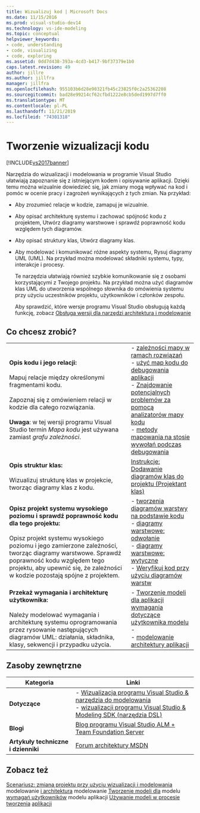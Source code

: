 ```yaml
---
title: Wizualizuj kod | Microsoft Docs
ms.date: 11/15/2016
ms.prod: visual-studio-dev14
ms.technology: vs-ide-modeling
ms.topic: conceptual
helpviewer_keywords:
- code, understanding
- code, visualizing
- code, exploring
ms.assetid: 0dd7d438-393a-4cd3-b417-9bf37379e1b0
caps.latest.revision: 49
author: jillre
ms.author: jillfra
manager: jillfra
ms.openlocfilehash: 955103b6d28e90321fb45c23825f0c2a25362208
ms.sourcegitcommit: bad28e99214cf62cfbd1222e8cb5ded1997d7ff0
ms.translationtype: MT
ms.contentlocale: pl-PL
ms.lasthandoff: 11/21/2019
ms.locfileid: "74301318"
---
```

# <a name="visualize-code"></a>Tworzenie wizualizacji kodu
[!INCLUDE[vs2017banner](../includes/vs2017banner.md)]

Narzędzia do wizualizacji i modelowania w programie Visual Studio ułatwiają zapoznanie się z istniejącym kodem i opisywanie aplikacji. Dzięki temu można wizualnie dowiedzieć się, jak zmiany mogą wpływać na kod i pomóc w ocenie pracy i zagrożeń wynikających z tych zmian. Na przykład:

- Aby zrozumieć relacje w kodzie, zamapuj je wizualnie.

- Aby opisać architekturę systemu i zachować spójność kodu z projektem, Utwórz diagramy warstwowe i sprawdź poprawność kodu względem tych diagramów.

- Aby opisać struktury klas, Utwórz diagramy klas.

- Aby modelować i komunikować różne aspekty systemu, Rysuj diagramy UML (UML). Na przykład można modelować składniki systemu, typy, interakcje i procesy.

  Te narzędzia ułatwiają również szybkie komunikowanie się z osobami korzystającymi z Twojego projektu. Na przykład można użyć diagramów klas UML do utworzenia wspólnego słownika do omówienia systemu przy użyciu uczestników projektu, użytkowników i członków zespołu.

  Aby sprawdzić, które wersje programu Visual Studio obsługują każdą funkcję, zobacz [Obsługa wersji dla narzędzi architektura i modelowanie](../modeling/what-s-new-for-design-in-visual-studio.md#VersionSupport)

## <a name="what-do-you-want-to-do"></a>Co chcesz zrobić?

|||
|-|-|
|**Opis kodu i jego relacji:**<br /><br /> Mapuj relacje między określonymi fragmentami kodu.<br /><br /> Zapoznaj się z omówieniem relacji w kodzie dla całego rozwiązania.<br /><br /> **Uwaga**: w tej wersji programu Visual Studio termin *Mapa kodu* jest używana zamiast *grafu zależności*.|-   [zależności mapy w ramach rozwiązań](../modeling/map-dependencies-across-your-solutions.md)<br />-   [użyć map kodu do debugowania aplikacji](../modeling/use-code-maps-to-debug-your-applications.md)<br />-   [Znajdowanie potencjalnych problemów za pomocą analizatorów mapy kodu](../modeling/find-potential-problems-using-code-map-analyzers.md)<br />-   [metody mapowania na stosie wywołań podczas debugowania](../debugger/map-methods-on-the-call-stack-while-debugging-in-visual-studio.md)|
|**Opis struktur klas:**<br /><br /> Wizualizuj strukturę klas w projekcie, tworząc diagramy klas z kodu.|[Instrukcje: Dodawanie diagramów klas do projektu (Projektant klas)](../ide/how-to-add-class-diagrams-to-projects-class-designer.md)|
|**Opisz projekt systemu wysokiego poziomu i sprawdź poprawność kodu dla tego projektu:**<br /><br /> Opisz projekt systemu wysokiego poziomu i jego zamierzone zależności, tworząc diagramy warstwowe. Sprawdź poprawność kodu względem tego projektu, aby upewnić się, że zależności w kodzie pozostają spójne z projektem.|-   [tworzenia diagramów warstwy na podstawie kodu](../modeling/create-layer-diagrams-from-your-code.md)<br />-   [diagramy warstwowe: odwołanie](../modeling/layer-diagrams-reference.md)<br />-   [diagramy warstwowe: wytyczne](../modeling/layer-diagrams-guidelines.md)<br />-   [Weryfikuj kod przy użyciu diagramów warstw](../modeling/validate-code-with-layer-diagrams.md)|
|**Przekaż wymagania i architekturę użytkownika:**<br /><br /> Należy modelować wymagania i architekturę systemu oprogramowania przez rysowanie następujących diagramów UML: działania, składnika, klasy, sekwencji i przypadku użycia.|-   [Tworzenie modeli dla aplikacji](../modeling/create-models-for-your-app.md)<br />[wymagania dotyczące użytkownika modelu](../modeling/model-user-requirements.md) -   <br />-   [modelowanie architektury aplikacji](../modeling/model-your-app-s-architecture.md)|

## <a name="external-resources"></a>Zasoby zewnętrzne

|**Kategoria**|**Linki**|
|------------------|---------------|
|**Dotyczące**|-   [Wizualizacja programu Visual Studio & narzędzia do modelowania](https://go.microsoft.com/fwlink/?LinkId=184720)<br />-   [wizualizacji programu Visual Studio & Modeling SDK (narzędzia DSL)](https://go.microsoft.com/fwlink/?LinkId=184721)|
|**Blogi**|[Blog programu Visual Studio ALM + Team Foundation Server](https://go.microsoft.com/fwlink/?LinkID=201340)|
|**Artykuły techniczne i dzienniki**|[Forum architektury MSDN](https://go.microsoft.com/fwlink/?LinkId=201343)|

## <a name="see-also"></a>Zobacz też
 [Scenariusz: zmiana projektu przy użyciu wizualizacji i modelowania](../modeling/scenario-change-your-design-using-visualization-and-modeling.md) modelowanie [i architektura](../modeling/analyze-and-model-your-architecture.md) modelowanie [Tworzenie modeli dla](../modeling/create-models-for-your-app.md) modelu [wymagań użytkowników](../modeling/model-user-requirements.md) modelu aplikacji [Używanie modeli w procesie tworzenia](../modeling/use-models-in-your-development-process.md) [aplikacji](../modeling/model-your-app-s-architecture.md)
